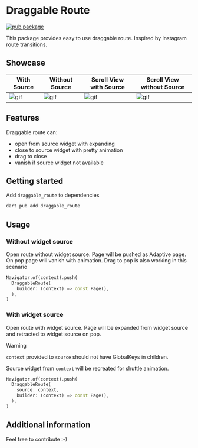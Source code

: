 # Draggable Route

[![pub package](https://img.shields.io/pub/v/draggable_route)](https://pub.dev/packages/draggable_route)

This package provides easy to use draggable route. Inspired by Instagram route transitions.

## Showcase

| With Source | Without Source | Scroll View with Source | Scroll View without Source |
| ----------- | -------------- | ----------------------- | -------------------------- |
| ![gif](https://github.com/rIIh/draggable_route_flutter/raw/main/media/simple-with-source.gif) | ![gif](https://github.com/rIIh/draggable_route_flutter/raw/main/media/simple-without-source.gif) | ![gif](https://github.com/rIIh/draggable_route_flutter/raw/main/media/drag-with-scrollview-with-source.gif) | ![gif](https://github.com/rIIh/draggable_route_flutter/raw/main/media/drag-with-scrollview-without-source.gif) |

## Features

Draggable route can:

- open from source widget with expanding
- close to source widget with pretty animation
- drag to close
- vanish if source widget not available

## Getting started

Add `draggable_route` to dependencies

```sh
dart pub add draggable_route
```

## Usage

### Without widget source

Open route without widget source. Page will be pushed as Adaptive page. On pop page will vanish with animation. Drag to pop is also working in this scenario

```dart
Navigator.of(context).push(
  DraggableRoute(
    builder: (context) => const Page(),
  ),
)
```

### With widget source

Open route with widget source. Page will be expanded from widget source and retracted to widget source on pop.

> [!WARNING]
> `context` provided to `source` should not have GlobalKeys in children.
> 
> Source widget from `context` will be recreated for shuttle animation.

```dart
Navigator.of(context).push(
  DraggableRoute(
    source: context,
    builder: (context) => const Page(),
  ),
)
```

## Additional information

Feel free to contribute :-)